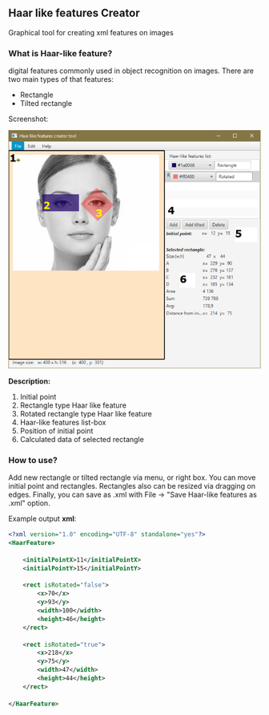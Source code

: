 Haar like features Creator
--------
Graphical tool for creating xml features on images


### What is Haar-like feature?
digital features commonly used in object recognition on images. There are two main types of that features:
 * Rectangle
 * Tilted rectangle


Screenshot:

![Screenshot](docs/images/screenshot.png?raw=true "Screenshot Windows 10")

**Description:**
1. Initial point
2. Rectangle type Haar like feature
3. Rotated rectangle type Haar like feature
4. Haar-like features list-box
5. Position of initial point
6. Calculated data of selected rectangle

### How to use?

Add new rectangle or tilted rectangle via menu, or right box.
You can move initial point and rectangles. Rectangles also can be resized via dragging on edges.
Finally, you can save as .xml with File -> "Save Haar-like features as .xml" option.

Example output **xml**:
```xml
<?xml version="1.0" encoding="UTF-8" standalone="yes"?>
<HaarFeature>

    <initialPointX>11</initialPointX>
    <initialPointY>15</initialPointY>
    
    <rect isRotated="false">
        <x>70</x>
        <y>93</y>
        <width>100</width>
        <height>46</height>
    </rect>
    
    <rect isRotated="true">
        <x>218</x>
        <y>75</y>
        <width>47</width>
        <height>44</height>
    </rect>
    
</HaarFeature>
```
